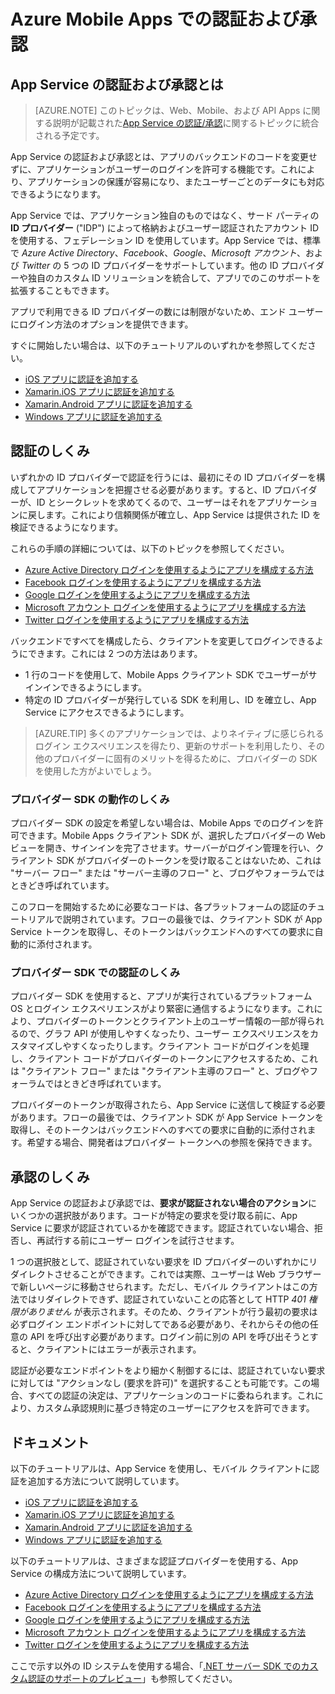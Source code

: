 <properties
	pageTitle="Azure Mobile Apps での認証および承認 | Microsoft Azure"
	description="Azure Mobile Apps の認証および承認機能の概念リファレンスと概要について説明します"
	services="app-service\mobile"
	documentationCenter=""
	authors="mattchenderson"
	manager="erikref"
	editor=""/>

<tags
	ms.service="app-service-mobile"
	ms.workload="mobile"
	ms.tgt_pltfrm="na"
	ms.devlang="multiple"
	ms.topic="article"
	ms.date="08/22/2016"
	ms.author="mahender"/>

# Azure Mobile Apps での認証および承認

## App Service の認証および承認とは

> [AZURE.NOTE] このトピックは、Web、Mobile、および API Apps に関する説明が記載された[App Service の認証/承認](../app-service/app-service-authentication-overview.md)に関するトピックに統合される予定です。

App Service の認証および承認とは、アプリのバックエンドのコードを変更せずに、アプリケーションがユーザーのログインを許可する機能です。これにより、アプリケーションの保護が容易になり、またユーザーごとのデータにも対応できるようになります。

App Service では、アプリケーション独自のものではなく、サード パーティの **ID プロバイダー** ("IDP") によって格納およびユーザー認証されたアカウント ID を使用する、フェデレーション ID を使用しています。App Service では、標準で _Azure Active Directory_、_Facebook_、_Google_、_Microsoft アカウント_、および _Twitter_ の 5 つの ID プロバイダーをサポートしています。他の ID プロバイダーや独自のカスタム ID ソリューションを統合して、アプリでのこのサポートを拡張することもできます。

アプリで利用できる ID プロバイダーの数には制限がないため、エンド ユーザーにログイン方法のオプションを提供できます。

すぐに開始したい場合は、以下のチュートリアルのいずれかを参照してください。

- [iOS アプリに認証を追加する]
- [Xamarin.iOS アプリに認証を追加する]
- [Xamarin.Android アプリに認証を追加する]
- [Windows アプリに認証を追加する]

## 認証のしくみ

いずれかの ID プロバイダーで認証を行うには、最初にその ID プロバイダーを構成してアプリケーションを把握させる必要があります。すると、ID プロバイダーが、ID とシークレットを求めてくるので、ユーザーはそれをアプリケーションに戻します。これにより信頼関係が確立し、App Service は提供された ID を検証できるようになります。

これらの手順の詳細については、以下のトピックを参照してください。

- [Azure Active Directory ログインを使用するようにアプリを構成する方法]
- [Facebook ログインを使用するようにアプリを構成する方法]
- [Google ログインを使用するようにアプリを構成する方法]
- [Microsoft アカウント ログインを使用するようにアプリを構成する方法]
- [Twitter ログインを使用するようにアプリを構成する方法]

バックエンドですべてを構成したら、クライアントを変更してログインできるようにできます。これには 2 つの方法はあります。

- 1 行のコードを使用して、Mobile Apps クライアント SDK でユーザーがサインインできるようにします。
- 特定の ID プロバイダーが発行している SDK を利用し、ID を確立し、App Service にアクセスできるようにします。

>[AZURE.TIP] 多くのアプリケーションでは、よりネイティブに感じられるログイン エクスペリエンスを得たり、更新のサポートを利用したり、その他のプロバイダーに固有のメリットを得るために、プロバイダーの SDK を使用した方がよいでしょう。

### プロバイダー SDK の動作のしくみ

プロバイダー SDK の設定を希望しない場合は、Mobile Apps でのログインを許可できます。Mobile Apps クライアント SDK が、選択したプロバイダーの Web ビューを開き、サインインを完了させます。サーバーがログイン管理を行い、クライアント SDK がプロバイダーのトークンを受け取ることはないため、これは "サーバー フロー" または "サーバー主導のフロー" と、ブログやフォーラムではときどき呼ばれています。

このフローを開始するために必要なコードは、各プラットフォームの認証のチュートリアルで説明されています。フローの最後では、クライアント SDK が App Service トークンを取得し、そのトークンはバックエンドへのすべての要求に自動的に添付されます。

### プロバイダー SDK での認証のしくみ

プロバイダー SDK を使用すると、アプリが実行されているプラットフォーム OS とログイン エクスペリエンスがより緊密に通信するようになります。これにより、プロバイダーのトークンとクライアント上のユーザー情報の一部が得られるので、グラフ API が使用しやすくなったり、ユーザー エクスペリエンスをカスタマイズしやすくなったりします。クライアント コードがログインを処理し、クライアント コードがプロバイダーのトークンにアクセスするため、これは "クライアント フロー" または "クライアント主導のフロー" と、ブログやフォーラムではときどき呼ばれています。

プロバイダーのトークンが取得されたら、App Service に送信して検証する必要があります。フローの最後では、クライアント SDK が App Service トークンを取得し、そのトークンはバックエンドへのすべての要求に自動的に添付されます。希望する場合、開発者はプロバイダー トークンへの参照を保持できます。

## 承認のしくみ

App Service の認証および承認では、**要求が認証されない場合のアクション**にいくつかの選択肢があります。コードが特定の要求を受け取る前に、App Service に要求が認証されているかを確認できます。認証されていない場合、拒否し、再試行する前にユーザー ログインを試行させます。

1 つの選択肢として、認証されていない要求を ID プロバイダーのいずれかにリダイレクトさせることができます。これでは実際、ユーザーは Web ブラウザーで新しいページに移動させられます。ただし、モバイル クライアントはこの方法ではリダイレクトできず、認証されていないことの応答として HTTP _401 権限がありません_ が表示されます。そのため、クライアントが行う最初の要求は必ずログイン エンドポイントに対してである必要があり、それからその他の任意の API を呼び出す必要があります。ログイン前に別の API を呼び出そうとすると、クライアントにはエラーが表示されます。

認証が必要なエンドポイントをより細かく制御するには、認証されていない要求に対しては "アクションなし (要求を許可)" を選択することも可能です。この場合、すべての認証の決定は、アプリケーションのコードに委ねられます。これにより、カスタム承認規則に基づき特定のユーザーにアクセスを許可できます。

## ドキュメント

以下のチュートリアルは、App Service を使用し、モバイル クライアントに認証を追加する方法について説明しています。

- [iOS アプリに認証を追加する]
- [Xamarin.iOS アプリに認証を追加する]
- [Xamarin.Android アプリに認証を追加する]
- [Windows アプリに認証を追加する]

以下のチュートリアルは、さまざまな認証プロバイダーを使用する、App Service の構成方法について説明しています。

- [Azure Active Directory ログインを使用するようにアプリを構成する方法]
- [Facebook ログインを使用するようにアプリを構成する方法]
- [Google ログインを使用するようにアプリを構成する方法]
- [Microsoft アカウント ログインを使用するようにアプリを構成する方法]
- [Twitter ログインを使用するようにアプリを構成する方法]

ここで示す以外の ID システムを使用する場合、「[.NET サーバー SDK でのカスタム認証のサポートのプレビュー](app-service-mobile-dotnet-backend-how-to-use-server-sdk.md#custom-auth)」も参照してください。

[iOS アプリに認証を追加する]: app-service-mobile-ios-get-started-users.md
[Xamarin.iOS アプリに認証を追加する]: app-service-mobile-xamarin-ios-get-started-users.md
[Xamarin.Android アプリに認証を追加する]: app-service-mobile-xamarin-android-get-started-users.md
[Windows アプリに認証を追加する]: app-service-mobile-windows-store-dotnet-get-started-users.md

[Azure Active Directory ログインを使用するようにアプリを構成する方法]: app-service-mobile-how-to-configure-active-directory-authentication.md
[Facebook ログインを使用するようにアプリを構成する方法]: app-service-mobile-how-to-configure-facebook-authentication.md
[Google ログインを使用するようにアプリを構成する方法]: app-service-mobile-how-to-configure-google-authentication.md
[Microsoft アカウント ログインを使用するようにアプリを構成する方法]: app-service-mobile-how-to-configure-microsoft-authentication.md
[Twitter ログインを使用するようにアプリを構成する方法]: app-service-mobile-how-to-configure-twitter-authentication.md

<!---HONumber=AcomDC_0824_2016-->